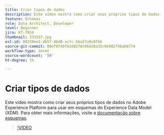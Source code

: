 ```yaml
---
title: Criar tipos de dados
description: Este vídeo mostra como criar seus próprios tipos de dados no Adobe Experience Platform para usar em esquemas do Experience Data Model (XDM).
feature: Schemas
role: Data Architect, Developer
level: Beginner
jira: KT-7934
thumbnail: 333537.jpg
exl-id: 00239ee1-db57-4bd0-acfc-5ba27a9c8fb6
source-git-commit: 00ef0f40fb3d82f0c06428a35c0e402f46ab6774
workflow-type: tm+mt
source-wordcount: '59'
ht-degree: 1%

---
```


# Criar tipos de dados

Este vídeo mostra como criar seus próprios tipos de dados no Adobe Experience Platform para usar em esquemas do Experience Data Model (XDM). Para obter mais informações, visite a [documentação sobre esquemas](https://experienceleague.adobe.com/docs/experience-platform/xdm/home.html?lang=pt-BR).

>[!VIDEO](https://video.tv.adobe.com/v/333537?learn=on)
